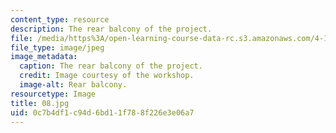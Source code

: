 ```yaml
---
content_type: resource
description: The rear balcony of the project.
file: /media/https%3A/open-learning-course-data-rc.s3.amazonaws.com/4-170-ecuador-workshop-fall-2006/0c7b4df1c94d6bd11f788f226e3e06a7_08.jpg
file_type: image/jpeg
image_metadata:
  caption: The rear balcony of the project.
  credit: Image courtesy of the workshop.
  image-alt: Rear balcony.
resourcetype: Image
title: 08.jpg
uid: 0c7b4df1-c94d-6bd1-1f78-8f226e3e06a7
---
```

